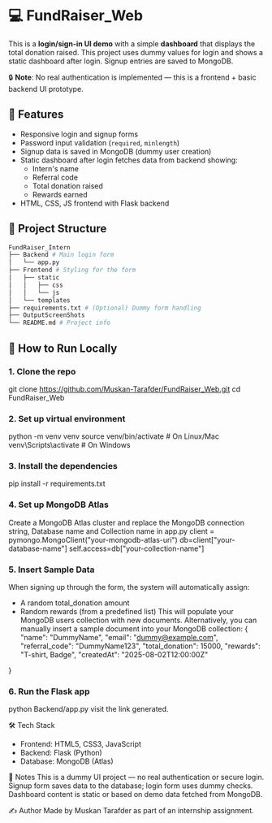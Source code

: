 # 💻 FundRaiser_Web

This is a **login/sign-in UI demo** with a simple **dashboard** that displays the total donation raised. This project uses dummy values for login and shows a static dashboard after login. Signup entries are saved to MongoDB.

🔒 **Note**: No real authentication is implemented — this is a frontend + basic backend UI prototype.



## 🔧 Features

- Responsive login and signup forms
- Password input validation (`required`, `minlength`)
- Signup data is saved in MongoDB (dummy user creation)
- Static dashboard after login fetches data from backend showing:
  - Intern's name
  - Referral code
  - Total donation raised
  - Rewards earned
- HTML, CSS, JS frontend with Flask backend



## 📁 Project Structure

```bash
FundRaiser_Intern
├── Backend # Main login form
│   └── app.py
├── Frontend # Styling for the form
│   ├── static
│   │   ├── css
│   │   └── js
│   └── templates
├── requirements.txt # (Optional) Dummy form handling
├── OutputScreenShots
└── README.md # Project info

```
## 🚀 How to Run Locally

### 1. Clone the repo

git clone https://github.com/Muskan-Tarafder/FundRaiser_Web.git
cd FundRaiser_Web

### 2. Set up virtual environment

python -m venv venv
source venv/bin/activate       # On Linux/Mac
venv\Scripts\activate          # On Windows


### 3. Install the dependencies 

pip install -r requirements.txt

### 4. Set up MongoDB Atlas

Create a MongoDB Atlas cluster and replace the MongoDB connection string, Database name and Collection name in app.py
client = pymongo.MongoClient("your-mongodb-atlas-uri")
db=client["your-database-name"]
self.access=db["your-collection-name"]

### 5. Insert Sample Data

When signing up through the form, the system will automatically assign:
- A random total_donation amount
- Random rewards (from a predefined list)
This will populate your MongoDB users collection with new documents.
Alternatively, you can manually insert a sample document into your MongoDB collection:
{
  "name": "DummyName",
  "email": "dummy@example.com",
  "referral_code": "DummyName123",
  "total_donation": 15000,
  "rewards": "T-shirt, Badge",
  "createdAt": "2025-08-02T12:00:00Z"

}
### 6. Run the Flask app

python Backend/app.py
visit the link generated.


🛠 Tech Stack
- Frontend: HTML5, CSS3, JavaScript
- Backend: Flask (Python)
- Database: MongoDB (Atlas)

📌 Notes
This is a dummy UI project — no real authentication or secure login.
Signup form saves data to the database; login form uses dummy checks.
Dashboard content is static or based on demo data fetched from MongoDB.


✍️ Author
Made by Muskan Tarafder as part of an internship assignment.

